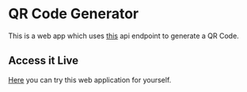 # QR Code Generator

This is a web app which uses [this](https://qr-code-generator-api.herokuapp.com/api/generate) api endpoint to generate a QR Code.

## Access it Live

[Here](https://qr-c0de-generator.netlify.app/) you can try this web application for yourself.
